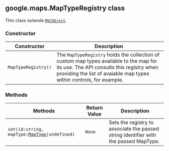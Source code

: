 <h2 id="MapTypeRegistry">
google.maps.MapTypeRegistry
class
</h2><p>This class extends
<code><a href="https://github.com/amenadiel/google-maps-documentation/blob/master/docs/google.maps.MVCObject.md">MVCObject</a></code>.
</p><h3>Constructor</h3><table summary="class MapTypeRegistry - Constructor" width="100%">
<thead>
<tr><th>Constructor</th>
<th>Description</th>
</tr></thead>
<tbody>
<tr>
<td><code>MapTypeRegistry()</code></td>
<td>The <code>MapTypeRegistry</code> holds the collection of custom map types available to the map for its use. The API consults this registry when providing the list of avaiable map types within controls, for example.</td>
</tr>
</tbody>
</table><h3>Methods</h3><table summary="class MapTypeRegistry - Methods" width="100%">
<thead>
<tr><th>Methods</th>
<th>Return Value</th>
<th>Description</th>
</tr></thead>
<tbody>
<tr>
<td><code>set(id:string, mapType:<a href="https://github.com/amenadiel/google-maps-documentation/blob/master/docs/google.maps.MapType.md">MapType</a>|undefined)</code></td>
<td><code>None</code></td>
<td>Sets the registry to associate the passed string identifier with the passed MapType.</td>
</tr>
</tbody>
</table>